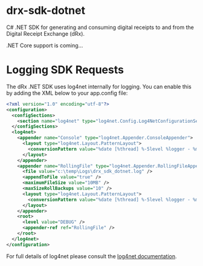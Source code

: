# drx-sdk-dotnet

C# .NET SDK for generating and consuming digital receipts to and from the Digital Receipt Exchange (dRx).

.NET Core support is coming...

# Logging SDK Requests
The dRx .NET SDK uses log4net internally for logging. You can enable this by adding the XML below to your app.config file:
```xml
<?xml version="1.0" encoding="utf-8"?>
<configuration>
  <configSections>
    <section name="log4net" type="log4net.Config.Log4NetConfigurationSectionHandler, log4net" />
  </configSections>
  <log4net>
    <appender name="Console" type="log4net.Appender.ConsoleAppender">
      <layout type="log4net.Layout.PatternLayout">
        <conversionPattern value="%date [%thread] %-5level %logger - %message%newline" />
      </layout>
    </appender>
    <appender name="RollingFile" type="log4net.Appender.RollingFileAppender">
      <file value="c:\temp\Logs\drx_sdk_dotnet.log" />
      <appendToFile value="true" />
      <maximumFileSize value="10MB" />
      <maxSizeRollBackups value="10" />
      <layout type="log4net.Layout.PatternLayout">
        <conversionPattern value="%date [%thread] %-5level %logger - %message%newline" />
      </layout>
    </appender>
    <root>
      <level value="DEBUG" />
      <appender-ref ref="RollingFile" />
    </root>
  </log4net>
</configuration>
```

For full details of log4net please consult the [log4net documentation](https://logging.apache.org/log4net/).
